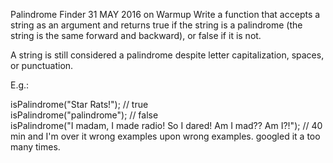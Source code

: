 Palindrome Finder
31 MAY 2016 on Warmup
Write a function that accepts a string as an argument and returns true if the string is a palindrome (the string is the same forward and backward), or false if it is not.

A string is still considered a palindrome despite letter capitalization, spaces, or punctuation.

E.g.:

isPalindrome("Star Rats!");  // true  
isPalindrome("palindrome");  // false  
isPalindrome("I madam, I made radio! So I dared! Am I mad?? Am I?!");  // 
  40 min and I'm over it  wrong examples upon wrong examples.
  googled it a too many times.
